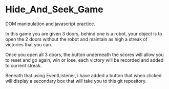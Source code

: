 # Hide_And_Seek_Game

DOM manipulation and javascript practice.

In this game you are given 3 doors, behind one is a robot, your object is to open the 2 doors without the robot and maintain as high a streak of victories that you can.

Once you open all 3 doors, the button underneath the scores will allow you to reset and go again, win or lose, each victory will be recorded and added to current streak.

Beneath that using EventListener, i have added a button that when clicked will display a secondary box that will take you to this git repository.
